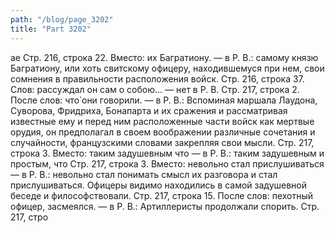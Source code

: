 ```yaml
---
path: "/blog/page_3202"
title: "Part 3202"
---
```


ае
Стр. 216, строка 22.
Вместо: их Багратиону. — в Р. В.: самому князю Багратиону, или хоть свитскому офицеру, находившемуся при нем, свои сомнения в правильности расположения войск.
Стр. 216, строка 37.
Слов: рассуждал он сам о собою... — нет в Р. В.
Стр. 217, строка 2.
После слов: что̀ они говорили. — в Р. В.: Вспоминая маршала Лаудона, Суворова, Фридриха, Бонапарта и их сражения и рассматривая известные ему и перед ним расположенные части войск как мертвые орудия, он предполагал в своем воображении различные сочетания и случайности, французскими словами закрепляя свои мысли.
Стр. 217, строка 3.
Вместо: таким задушевным что — в Р. В.: таким задушевным и простым, что
Стр. 217, строка 3.
Вместо: невольно стал прислушиваться — в Р. В.: невольно стал понимать смысл их разговора и стал прислушиваться. Офицеры видимо находились в самой задушевной беседе и философствовали.
Стр. 217, строка 15.
После слов: пехотный офицер, засмеялся. — в Р. В.: Артиллеристы продолжали спорить.
Стр. 217, стро
